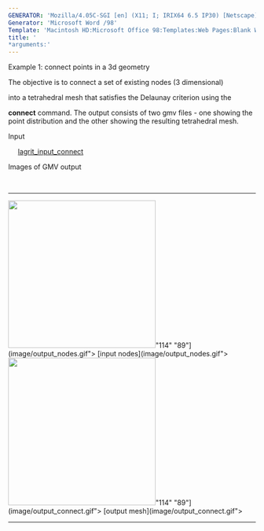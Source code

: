 ```yaml
---
GENERATOR: 'Mozilla/4.05C-SGI [en] (X11; I; IRIX64 6.5 IP30) [Netscape]'
Generator: 'Microsoft Word /98'
Template: 'Macintosh HD:Microsoft Office 98:Templates:Web Pages:Blank Web Page'
title: '
*arguments:'
---
```


 Example 1: connect points in a 3d geometry

  The objective is to connect a set of existing nodes (3 dimensional)

  into a tetrahedral mesh that satisfies the Delaunay criterion using
  the

  **connect** command.
  The output consists of two gmv files - one showing the point
  distribution and the other showing the resulting tetrahedral mesh.

 Input

      [lagrit\_input\_connect](../lagrit_input_connect)

 Images of GMV output

  

   ------------------------------------------------------------------------------------------------------------------------- -------------------------------------------------------------------------------------------------------------------------------
   <img height="300" width="300" src="https://lanl.github.io/LaGriT/assets/images/output_nodes_tn.gif">"114" "89"](image/output_nodes.gif"> [input nodes](image/output_nodes.gif">   <img height="300" width="300" src="https://lanl.github.io/LaGriT/assets/images/output_connect_tn.gif">"114" "89"](image/output_connect.gif"> [output mesh](image/output_connect.gif">
   ------------------------------------------------------------------------------------------------------------------------- -------------------------------------------------------------------------------------------------------------------------------

